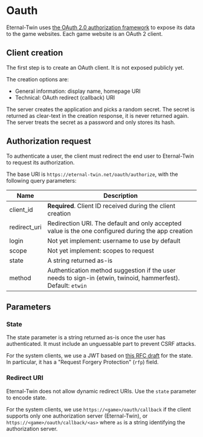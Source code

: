 # Oauth

Eternal-Twin uses [the OAuth 2.0 authorization framework](https://tools.ietf.org/html/rfc6749) to expose its data to the game websites.
Each game website is an OAuth 2 client.

## Client creation

The first step is to create an OAuth client. It is not exposed publicly yet.

The creation options are:
- General information: display name, homepage URI
- Technical: OAuth redirect (callback) URI

The server creates the application and picks a random secret.
The secret is returned as clear-text in the creation response, it is never returned again.
The server treats the secret as a password and only stores its hash.

## Authorization request

To authenticate a user, the client must redirect the end user to Eternal-Twin to request its authorization.

The base URI is `https://eternal-twin.net/oauth/authorize`, with the following query parameters:

| Name         | Description                                                   |
|--------------|---------------------------------------------------------------|
| client_id    | **Required**. Client ID received during the client creation   |
| redirect_uri | Redirection URI. The default and only accepted value is the one configured during the app creation |
| login        | Not yet implement: username to use by default                 |
| scope        | Not yet implement: scopes to request                          |
| state        | A string returned as-is                                       |
| method       | Authentication method suggestion if the user needs to sign-in (etwin, twinoid, hammerfest). Default: `etwin` |

## Parameters

### State

The state parameter is a string returned as-is once the user has authenticated. It must include an unguessable part to prevent CSRF attacks.

For the system clients, we use a JWT based on [this RFC draft](https://tools.ietf.org/html/draft-bradley-oauth-jwt-encoded-state-00) for the state. In particular, it has a "Request Forgery Protection" (`rfp`) field.

### Redirect URI

Eternal-Twin does not allow dynamic redirect URIs. Use the `state` parameter to encode state.

For the system clients, we use `https://<game>/oauth/callback` if the client supports only one authorization server (Eternal-Twin), or `https://<game>/oauth/callback/<as>` where `as` is a string identifying the authorization server.


